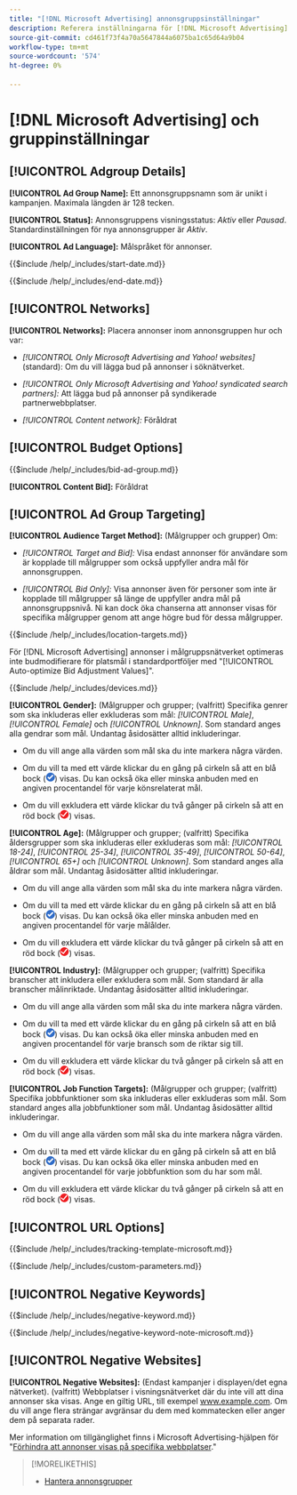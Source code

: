 ```yaml
---
title: "[!DNL Microsoft Advertising] annonsgruppsinställningar"
description: Referera inställningarna för [!DNL Microsoft Advertising] annonsgrupper.
source-git-commit: cd461f73f4a70a5647844a6075ba1c65d64a9b04
workflow-type: tm+mt
source-wordcount: '574'
ht-degree: 0%

---
```


# [!DNL Microsoft Advertising] och gruppinställningar

## [!UICONTROL Adgroup Details]

**[!UICONTROL Ad Group Name]:** Ett annonsgruppsnamn som är unikt i kampanjen. Maximala längden är 128 tecken.

**[!UICONTROL Status]:** Annonsgruppens visningsstatus: *Aktiv* eller *Pausad*. Standardinställningen för nya annonsgrupper är *Aktiv*.

**[!UICONTROL Ad Language]:** Målspråket för annonser.<!-- Which campaign types? Not there for audience image-based ad groups. -->

<!-- **[!UICONTROL Start Date]:** -->

{{$include /help/_includes/start-date.md}}

<!-- **[!UICONTROL End Date]:** -->

{{$include /help/_includes/end-date.md}}

## [!UICONTROL Networks]

**[!UICONTROL Networks]:** Placera annonser inom annonsgruppen hur och var:

* *[!UICONTROL Only Microsoft Advertising and Yahoo! websites]* (standard): Om du vill lägga bud på annonser i söknätverket.

* *[!UICONTROL Only Microsoft Advertising and Yahoo! syndicated search partners]:* Att lägga bud på annonser på syndikerade partnerwebbplatser.

* *[!UICONTROL Content network]:* Föråldrat

## [!UICONTROL Budget Options]

<!-- **[!UICONTROL Bid]:** -->

{{$include /help/_includes/bid-ad-group.md}}

**[!UICONTROL Content Bid]:** Föråldrat

## [!UICONTROL Ad Group Targeting]

**[!UICONTROL Audience Target Method]:** (Målgrupper och grupper) Om:

* *[!UICONTROL Target and Bid]:* Visa endast annonser för användare som är kopplade till målgrupper som också uppfyller andra mål för annonsgruppen.

* *[!UICONTROL Bid Only]:* Visa annonser även för personer som inte är kopplade till målgrupper så länge de uppfyller andra mål på annonsgruppsnivå. Ni kan dock öka chanserna att annonser visas för specifika målgrupper genom att ange högre bud för dessa målgrupper.

<!-- **[!UICONTROL Location Target]:** -->

{{$include /help/_includes/location-targets.md}}

För [!DNL Microsoft Advertising] annonser i målgruppsnätverket optimeras inte budmodifierare för platsmål i standardportföljer med &quot;[!UICONTROL Auto-optimize Bid Adjustment Values]&quot;.

<!-- **[!UICONTROL Devices]:** -->

{{$include /help/_includes/devices.md}}

**[!UICONTROL Gender]:** (Målgrupper och grupper; (valfritt) Specifika genrer som ska inkluderas eller exkluderas som mål: *[!UICONTROL Male]*, *[!UICONTROL Female]* och *[!UICONTROL Unknown]*. Som standard anges alla gendrar som mål. Undantag åsidosätter alltid inkluderingar.

* Om du vill ange alla värden som mål ska du inte markera några värden.

* Om du vill ta med ett värde klickar du en gång på cirkeln så att en blå bock (![Inkludera](/help/search-social-commerce/assets/include.png "Inkludera")) visas. Du kan också öka eller minska anbuden med en angiven procentandel för varje könsrelaterat mål.

* Om du vill exkludera ett värde klickar du två gånger på cirkeln så att en röd bock (![Exkludera](/help/search-social-commerce/assets/exclude.png "Exkludera")) visas.

**[!UICONTROL Age]:** (Målgrupper och grupper; (valfritt) Specifika åldersgrupper som ska inkluderas eller exkluderas som mål: *[!UICONTROL 18-24]*, *[!UICONTROL 25-34]*, *[!UICONTROL 35-49]*, *[!UICONTROL 50-64]*, *[!UICONTROL 65+]* och *[!UICONTROL Unknown]*. Som standard anges alla åldrar som mål. Undantag åsidosätter alltid inkluderingar.

* Om du vill ange alla värden som mål ska du inte markera några värden.

* Om du vill ta med ett värde klickar du en gång på cirkeln så att en blå bock (![Inkludera](/help/search-social-commerce/assets/include.png "Inkludera")) visas. Du kan också öka eller minska anbuden med en angiven procentandel för varje målålder.

* Om du vill exkludera ett värde klickar du två gånger på cirkeln så att en röd bock (![Exkludera](/help/search-social-commerce/assets/exclude.png "Exkludera")) visas.

**[!UICONTROL Industry]:** (Målgrupper och grupper; (valfritt) Specifika branscher att inkludera eller exkludera som mål. Som standard är alla branscher målinriktade. Undantag åsidosätter alltid inkluderingar.

* Om du vill ange alla värden som mål ska du inte markera några värden.

* Om du vill ta med ett värde klickar du en gång på cirkeln så att en blå bock (![Inkludera](/help/search-social-commerce/assets/include.png "Inkludera")) visas. Du kan också öka eller minska anbuden med en angiven procentandel för varje bransch som de riktar sig till.

* Om du vill exkludera ett värde klickar du två gånger på cirkeln så att en röd bock (![Exkludera](/help/search-social-commerce/assets/exclude.png "Exkludera")) visas.

**[!UICONTROL Job Function Targets]:** (Målgrupper och grupper; (valfritt) Specifika jobbfunktioner som ska inkluderas eller exkluderas som mål. Som standard anges alla jobbfunktioner som mål. Undantag åsidosätter alltid inkluderingar.

* Om du vill ange alla värden som mål ska du inte markera några värden.

* Om du vill ta med ett värde klickar du en gång på cirkeln så att en blå bock (![Inkludera](/help/search-social-commerce/assets/include.png "Inkludera")) visas. Du kan också öka eller minska anbuden med en angiven procentandel för varje jobbfunktion som du har som mål.

* Om du vill exkludera ett värde klickar du två gånger på cirkeln så att en röd bock (![Exkludera](/help/search-social-commerce/assets/exclude.png "Exkludera")) visas.

## [!UICONTROL URL Options]

<!-- **[!UICONTROL Tracking Template]:** -->

{{$include /help/_includes/tracking-template-microsoft.md}}

<!-- **[!UICONTROL Custom Parameters]:** -->

{{$include /help/_includes/custom-parameters.md}}

## [!UICONTROL Negative Keywords]

<!-- **[!UICONTROL Negative Keywords]:** -->

{{$include /help/_includes/negative-keyword.md}}

<!-- Note for **[!UICONTROL Negative Keywords]:** -->

{{$include /help/_includes/negative-keyword-note-microsoft.md}}

## [!UICONTROL Negative Websites]

**[!UICONTROL Negative Websites]:** (Endast kampanjer i displayen/det egna nätverket). (valfritt) Webbplatser i visningsnätverket där du inte vill att dina annonser ska visas. Ange en giltig URL, till exempel www.example.com. Om du vill ange flera strängar avgränsar du dem med kommatecken eller anger dem på separata rader.

Mer information om tillgänglighet finns i Microsoft Advertising-hjälpen för &quot;[Förhindra att annonser visas på specifika webbplatser](https://help.ads.microsoft.com/#apex/bae/en/14061/0).&quot;

>[!MORELIKETHIS]
>
>* [Hantera annonsgrupper](/help/search-social-commerce/campaign-management/campaigns/ad-group-manage.md)

